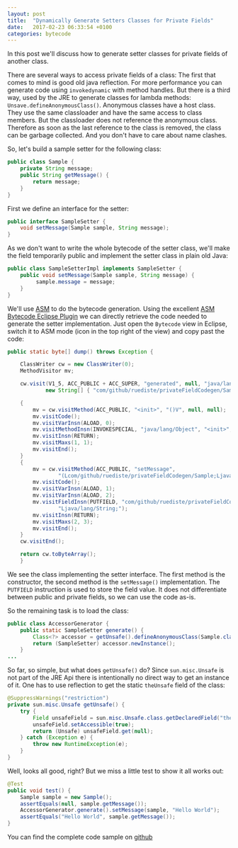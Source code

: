 ```yaml
---
layout: post
title:  "Dynamically Generate Setters Classes for Private Fields"
date:   2017-02-23 06:33:54 +0100
categories: bytecode
---
```


In this post we'll discuss how to generate setter classes for private fields of another class.

There are several ways to access private fields of a class: The first that comes to mind is good old java reflection. For more performance you can generate code using `invokedynamic` with method handles. But there is a third way, used by the JRE to generate classes for lambda methods: `Unsave.defineAnonymousClass()`. Anonymous classes have a host class. They use the same classloader and have the same access to class members. But the classloader does not reference the anonymous class. Therefore as soon as the last reference to the class is removed, the class can be garbage collected. And you don't have to care about name clashes.

So, let's build a sample setter for the following class:

``` java
public class Sample {
    private String message;
    public String getMessage() {
        return message;
    }
}
```

First we define an interface for the setter:

``` java
public interface SampleSetter {
    void setMessage(Sample sample, String message);
}
```

As we don't want to write the whole bytecode of the setter class, we'll make the field temporarily public and implement the setter class in plain old Java:

``` java
public class SampleSetterImpl implements SampleSetter {
    public void setMessage(Sample sample, String message) {
         sample.message = message;
    }
}
```

We'll use [ASM](http://asm.ow2.org/index.html) to do the bytecode generation. Using the excellent [ASM Bytecode Eclipse Plugin](http://asm.ow2.org/eclipse/index.html) we can directly retrieve the code needed to generate the setter implementation. Just open the `Bytecode` view in Eclipse, switch it to ASM mode (icon in the top right of the view) and copy past the code:

``` java
public static byte[] dump() throws Exception {

	ClassWriter cw = new ClassWriter(0);
	MethodVisitor mv;

	cw.visit(V1_5, ACC_PUBLIC + ACC_SUPER, "generated", null, "java/lang/Object",
	        new String[] { "com/github/ruediste/privateFieldCodegen/SampleSetter" });

	{
	    mv = cw.visitMethod(ACC_PUBLIC, "<init>", "()V", null, null);
	    mv.visitCode();
	    mv.visitVarInsn(ALOAD, 0);
	    mv.visitMethodInsn(INVOKESPECIAL, "java/lang/Object", "<init>", "()V", false);
	    mv.visitInsn(RETURN);
	    mv.visitMaxs(1, 1);
	    mv.visitEnd();
	}
	{
	    mv = cw.visitMethod(ACC_PUBLIC, "setMessage",
	            "(Lcom/github/ruediste/privateFieldCodegen/Sample;Ljava/lang/String;)V", null, null);
	    mv.visitCode();
	    mv.visitVarInsn(ALOAD, 1);
	    mv.visitVarInsn(ALOAD, 2);
	    mv.visitFieldInsn(PUTFIELD, "com/github/ruediste/privateFieldCodegen/Sample", "message",
	            "Ljava/lang/String;");
	    mv.visitInsn(RETURN);
	    mv.visitMaxs(2, 3);
	    mv.visitEnd();
	}
	cw.visitEnd();

	return cw.toByteArray();
	}
```

We see the class implementing the setter interface. The first method is the constructor, the second method is the `setMessage()` implementation. The `PUTFIELD` instruction is used to store the field value. It does not differentiate between public and private fields, so we can use the code as-is.

So the remaining task is to load the class:

``` java
public class AccessorGenerator {
    public static SampleSetter generate() {
	    Class<?> accessor = getUnsafe().defineAnonymousClass(Sample.class, dump(), null);
	    return (SampleSetter) accessor.newInstance();
    }
...		
```

So far, so simple, but what does `getUnsafe()` do? Since `sun.misc.Unsafe` is not part of the JRE Api there is intentionally no direct way to get an instance of it. One has to use reflection to get the static `theUnsafe` field of the class:

``` java
@SuppressWarnings("restriction")
private sun.misc.Unsafe getUnsafe() {
    try {
        Field unsafeField = sun.misc.Unsafe.class.getDeclaredField("theUnsafe");
        unsafeField.setAccessible(true);
        return (Unsafe) unsafeField.get(null);
    } catch (Exception e) {
        throw new RuntimeException(e);
    }
}
```

Well, looks all good, right? But we miss a little test to show it all works out:

``` java
@Test
public void test() {
    Sample sample = new Sample();
    assertEquals(null, sample.getMessage());
    AccessorGenerator.generate().setMessage(sample, "Hello World");
    assertEquals("Hello World", sample.getMessage());
}
```

You can find the complete code sample on [github](https://github.com/ruediste/private-field-codegen)
